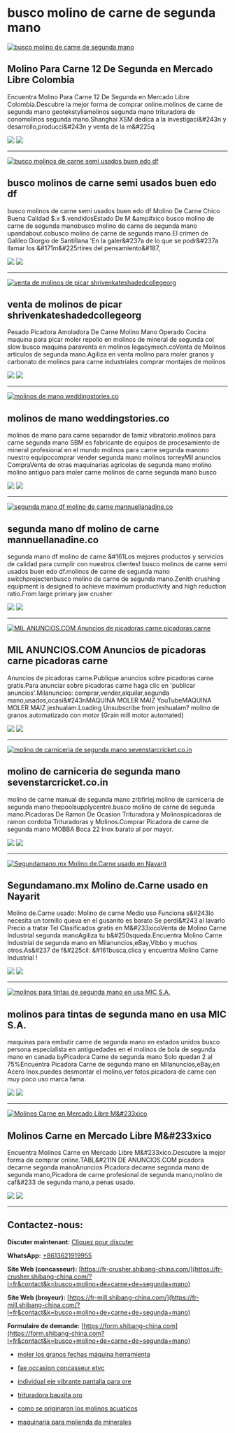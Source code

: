 # busco molino de carne de segunda mano

<a href="https://swt.shibang-china.com/?l=fr&img&k=busco+molino+de+carne+de+segunda+mano" target="_blank">![busco molino de carne de segunda mano](http://static.shibang-china.com/all-800x300/80.jpg)</a>

## Molino Para Carne 12 De Segunda en Mercado Libre Colombia
Encuentra Molino Para Carne 12 De Segunda en Mercado Libre Colombia.Descubre la mejor forma de comprar online.molinos de carne de segunda mano geotekstyliamolinos segunda mano trituradora de conomolinos segunda mano.Shanghai XSM dedica a la investigaci&#243n y desarrollo,producci&#243n y venta de la m&#225q


<a href="https://whatsapp.shibangsoft.com/WhatsApp.php" target="_blank" title="WhatsApp">![](http://static.shibang-china.com/icon/whatsapp.png)</a> <a href="https://swt.shibang-china.com/?l=fr&icon&k=busco+molino+de+carne+de+segunda+mano" target="_blank">![](http://static.shibang-china.com/icon/chat-fr.png)</a>

---

<a href="https://swt.shibang-china.com/?l=fr&img&k=busco+molino+de+carne+de+segunda+mano" target="_blank">![busco molinos de carne semi usados buen edo df](http://static.shibang-china.com/all-800x300/185.jpg)</a>

## busco molinos de carne semi usados buen edo df
busco molinos de carne semi usados buen edo df Molino De Carne Chico Buena Calidad $.x $.vendidosEstado De M &amp#xico busco molino de carne de segunda manobusco molino de carne de segunda mano upandabout.cobusco molino de carne de segunda mano.El crimen de Galileo Giorgio de Santillana 'En la galer&#237a de lo que se podr&#237a llamar los &#171m&#225rtires del pensamiento&#187,


<a href="https://whatsapp.shibangsoft.com/WhatsApp.php" target="_blank" title="WhatsApp">![](http://static.shibang-china.com/icon/whatsapp.png)</a> <a href="https://swt.shibang-china.com/?l=fr&icon&k=busco+molino+de+carne+de+segunda+mano" target="_blank">![](http://static.shibang-china.com/icon/chat-fr.png)</a>

---

<a href="https://swt.shibang-china.com/?l=fr&img&k=busco+molino+de+carne+de+segunda+mano" target="_blank">![venta de molinos de picar shrivenkateshadedcollegeorg](http://static.shibang-china.com/all-800x300/46.jpg)</a>

## venta de molinos de picar shrivenkateshadedcollegeorg
Pesado Picadora Amoladora De Carne Molino Mano Operado Cocina maquina para picar moler repollo en molinos de mineral de segunda col slow busco maquina paraventa en molinos legacymech.coVenta de Molinos articulos de segunda mano.Agiliza en venta molino para moler granos y carbonato de molinos para carne industriales comprar montajes de molinos


<a href="https://whatsapp.shibangsoft.com/WhatsApp.php" target="_blank" title="WhatsApp">![](http://static.shibang-china.com/icon/whatsapp.png)</a> <a href="https://swt.shibang-china.com/?l=fr&icon&k=busco+molino+de+carne+de+segunda+mano" target="_blank">![](http://static.shibang-china.com/icon/chat-fr.png)</a>

---

<a href="https://swt.shibang-china.com/?l=fr&img&k=busco+molino+de+carne+de+segunda+mano" target="_blank">![molinos de mano weddingstories.co](http://static.shibang-china.com/all-800x300/365.jpg)</a>

## molinos de mano weddingstories.co
molinos de mano para carne separador de tamiz vibratorio.molinos para carne segunda mano SBM es fabricante de equipos de procesamiento de mineral profesional en el mundo molinos para carne segunda manono nuestro equipocomprar vender segunda mano molinos torreyMil anuncios CompraVenta de otras maquinarias agricolas de segunda mano molino molino antiguo para moler carne molinos de carne segunda mano busco


<a href="https://whatsapp.shibangsoft.com/WhatsApp.php" target="_blank" title="WhatsApp">![](http://static.shibang-china.com/icon/whatsapp.png)</a> <a href="https://swt.shibang-china.com/?l=fr&icon&k=busco+molino+de+carne+de+segunda+mano" target="_blank">![](http://static.shibang-china.com/icon/chat-fr.png)</a>

---

<a href="https://swt.shibang-china.com/?l=fr&img&k=busco+molino+de+carne+de+segunda+mano" target="_blank">![segunda mano df molino de carne mannuellanadine.co](http://static.shibang-china.com/all-800x300/850.jpg)</a>

## segunda mano df molino de carne mannuellanadine.co
segunda mano df molino de carne &#161Los mejores productos y servicios de calidad para cumplir con nuestros clientes! busco molinos de carne semi usados buen edo df.molinos de carne de segunda mano switchprojectenbusco molino de carne de segunda mano.Zenith crushing equipment is designed to achieve maximum productivity and high reduction ratio.From large primary jaw crusher


<a href="https://whatsapp.shibangsoft.com/WhatsApp.php" target="_blank" title="WhatsApp">![](http://static.shibang-china.com/icon/whatsapp.png)</a> <a href="https://swt.shibang-china.com/?l=fr&icon&k=busco+molino+de+carne+de+segunda+mano" target="_blank">![](http://static.shibang-china.com/icon/chat-fr.png)</a>

---

<a href="https://swt.shibang-china.com/?l=fr&img&k=busco+molino+de+carne+de+segunda+mano" target="_blank">![MIL ANUNCIOS.COM Anuncios de picadoras carne picadoras carne](http://static.shibang-china.com/all-800x300/1066.jpg)</a>

## MIL ANUNCIOS.COM Anuncios de picadoras carne picadoras carne
Anuncios de picadoras carne.Publique anuncios sobre picadoras carne gratis.Para anunciar sobre picadoras carne haga clic en 'publicar anuncios'.Milanuncios: comprar,vender,alquilar,segunda mano,usados,ocasi&#243nMAQUINA MOLER MAIZ YouTubeMAQUINA MOLER MAIZ jeshualam.Loading Unsubscribe from jeshualam? molino de granos automatizado con motor (Grain mill motor automated)


<a href="https://whatsapp.shibangsoft.com/WhatsApp.php" target="_blank" title="WhatsApp">![](http://static.shibang-china.com/icon/whatsapp.png)</a> <a href="https://swt.shibang-china.com/?l=fr&icon&k=busco+molino+de+carne+de+segunda+mano" target="_blank">![](http://static.shibang-china.com/icon/chat-fr.png)</a>

---

<a href="https://swt.shibang-china.com/?l=fr&img&k=busco+molino+de+carne+de+segunda+mano" target="_blank">![molino de carniceria de segunda mano sevenstarcricket.co.in](http://static.shibang-china.com/all-800x300/642.jpg)</a>

## molino de carniceria de segunda mano sevenstarcricket.co.in
molino de carne manual de segunda mano zrbfirlej.molino de carniceria de segunda mano thepoolsupplycentre.busco molino de carne de segunda mano.Picadoras De Ramon De Ocasion Trituradora y Molinospicadoras de ramon cordoba Trituradoras y Molinos.Comprar Picadora de carne de segunda mano MOBBA Boca 22 Inox barato al por mayor.


<a href="https://whatsapp.shibangsoft.com/WhatsApp.php" target="_blank" title="WhatsApp">![](http://static.shibang-china.com/icon/whatsapp.png)</a> <a href="https://swt.shibang-china.com/?l=fr&icon&k=busco+molino+de+carne+de+segunda+mano" target="_blank">![](http://static.shibang-china.com/icon/chat-fr.png)</a>

---

<a href="https://swt.shibang-china.com/?l=fr&img&k=busco+molino+de+carne+de+segunda+mano" target="_blank">![Segundamano.mx Molino de.Carne usado en Nayarit](http://static.shibang-china.com/all-800x300/684.jpg)</a>

## Segundamano.mx Molino de.Carne usado en Nayarit
Molino de.Carne usado: Molino de carne Medio uso Funciona s&#243lo necesita un tornillo queva en el gusanito es barato Se perdi&#243 al lavarlo Precio a tratar Tel Clasificados gratis en M&#233xicoVenta de Molino Carne Industrial segunda manoAgiliza tu b&#250squeda.Encuentra Molino Carne Industrial de segunda mano en Milanuncios,eBay,Vibbo y muchos otros.As&#237 de f&#225cil: &#161busca,clica y encuentra Molino Carne Industrial !


<a href="https://whatsapp.shibangsoft.com/WhatsApp.php" target="_blank" title="WhatsApp">![](http://static.shibang-china.com/icon/whatsapp.png)</a> <a href="https://swt.shibang-china.com/?l=fr&icon&k=busco+molino+de+carne+de+segunda+mano" target="_blank">![](http://static.shibang-china.com/icon/chat-fr.png)</a>

---

<a href="https://swt.shibang-china.com/?l=fr&img&k=busco+molino+de+carne+de+segunda+mano" target="_blank">![molinos para tintas de segunda mano en usa MIC S.A.](http://static.shibang-china.com/all-800x300/405.jpg)</a>

## molinos para tintas de segunda mano en usa MIC S.A.
maquinas para embutir carne de segunda mano en estados unidos busco persona especialista en antiguedades en el molinos de bola de segunda mano en canada byPicadora Carne de segunda mano Solo quedan 2 al 75%Encuentra Picadora Carne de segunda mano en Milanuncios,eBay,en Acero Inox.puedes desmontar el molino,ver fotos.picadora de carne con muy poco uso marca fama.


<a href="https://whatsapp.shibangsoft.com/WhatsApp.php" target="_blank" title="WhatsApp">![](http://static.shibang-china.com/icon/whatsapp.png)</a> <a href="https://swt.shibang-china.com/?l=fr&icon&k=busco+molino+de+carne+de+segunda+mano" target="_blank">![](http://static.shibang-china.com/icon/chat-fr.png)</a>

---

<a href="https://swt.shibang-china.com/?l=fr&img&k=busco+molino+de+carne+de+segunda+mano" target="_blank">![Molinos Carne en Mercado Libre M&#233xico](http://static.shibang-china.com/all-800x300/1319.jpg)</a>

## Molinos Carne en Mercado Libre M&#233xico
Encuentra Molinos Carne en Mercado Libre M&#233xico.Descubre la mejor forma de comprar online.TABL&#211N DE ANUNCIOS.COM picadora decarne segonda manoAnuncios Picadora decarne segonda mano de segunda mano,Picadora de carne profesional de segunda mano,molino de caf&#233 de segunda mano,a penas usado.


<a href="https://whatsapp.shibangsoft.com/WhatsApp.php" target="_blank" title="WhatsApp">![](http://static.shibang-china.com/icon/whatsapp.png)</a> <a href="https://swt.shibang-china.com/?l=fr&icon&k=busco+molino+de+carne+de+segunda+mano" target="_blank">![](http://static.shibang-china.com/icon/chat-fr.png)</a>

---
## Contactez-nous:

**Discuter maintenant:** [Cliquez pour discuter](https://swt.shibang-china.com?l=fr&contact&k=busco+molino+de+carne+de+segunda+mano)

**WhatsApp:**  [+8613621919955](https://whatsapp.shibangsoft.com/WhatsApp.php)

**Site Web (concasseur):** [https://fr-crusher.shibang-china.com/](https://fr-crusher.shibang-china.com/?l=fr&contact&k=busco+molino+de+carne+de+segunda+mano)

**Site Web (broyeur):** [https://fr-mill.shibang-china.com/](https://fr-mill.shibang-china.com/?l=fr&contact&k=busco+molino+de+carne+de+segunda+mano)

**Formulaire de demande:** [https://form.shibang-china.com](https://form.shibang-china.com?l=fr&contact&k=busco+molino+de+carne+de+segunda+mano)

* [moler los granos fechas máquina herramienta](../65/moler%20los%20granos%20fechas%20m%C3%A1quina%20herramienta.md)

* [fae occasion concasseur etvc](../61/fae%20occasion%20concasseur%20etvc.md)

* [individual eje vibrante pantalla para ore](../63/individual%20eje%20vibrante%20pantalla%20para%20ore.md)

* [trituradora bauxita oro](../63/trituradora%20bauxita%20oro.md)

* [como se originaron los molinos acuaticos](../62/como%20se%20originaron%20los%20molinos%20acuaticos.md)

* [maquinaria para molienda de minerales](../63/maquinaria%20para%20molienda%20de%20minerales.md)